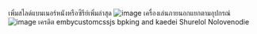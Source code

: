 เพิ่มสไลด์แบนเนอร์หนังหรือซีรีย์เพิ่มล่าสุด
![image](https://github.com/labdiynez/system/assets/52117480/7c959889-1c16-43c0-9f78-6bb805cc6f49)
เครื่องเล่นภายนอกแยกตามอุปกรณ์
![image](https://github.com/labdiynez/system/assets/52117480/ed0d83be-904e-43d0-afab-af47fb040ca5)
เครดิต
embycustomcssjs
bpking and kaedei
Shurelol
Nolovenodie

